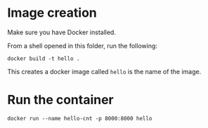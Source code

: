 # Image creation

Make sure you have Docker installed.

From a shell opened in this folder, run the following:

```
docker build -t hello .
```

This creates a docker image called `hello` is the name of the image.

# Run the container

```
docker run --name hello-cnt -p 8000:8000 hello
```
